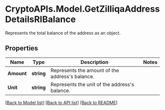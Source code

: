 # CryptoAPIs.Model.GetZilliqaAddressDetailsRIBalance
Represents the total balance of the address as an object.

## Properties

Name | Type | Description | Notes
------------ | ------------- | ------------- | -------------
**Amount** | **string** | Represents the amount of the address&#39;s balance. | 
**Unit** | **string** | Represents the unit of the address&#39;s balance. | 

[[Back to Model list]](../README.md#documentation-for-models) [[Back to API list]](../README.md#documentation-for-api-endpoints) [[Back to README]](../README.md)

